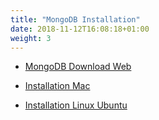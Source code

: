 ```yaml
---
title: "MongoDB Installation"
date: 2018-11-12T16:08:18+01:00
weight: 3
---
```


- [MongoDB Download Web](https://www.mongodb.com/download-center/community)

- [Installation Mac](https://docs.mongodb.com/manual/tutorial/install-mongodb-on-os-x/?_ga=2.92182623.49127555.1550919830-83965937.1513158847)
- [Installation Linux Ubuntu](https://docs.mongodb.com/manual/tutorial/install-mongodb-on-ubuntu/)


